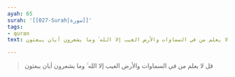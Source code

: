 ```yaml
---
ayah: 65
surah: '[[027-Surah|سورة]]'
tags:
- quran
text: قل لا يعلم من في السماوات والأرض الغيب إلا الله ۚ وما يشعرون أيان يبعثون

---
```

> قل لا يعلم من في السماوات والأرض الغيب إلا الله ۚ وما يشعرون أيان يبعثون
